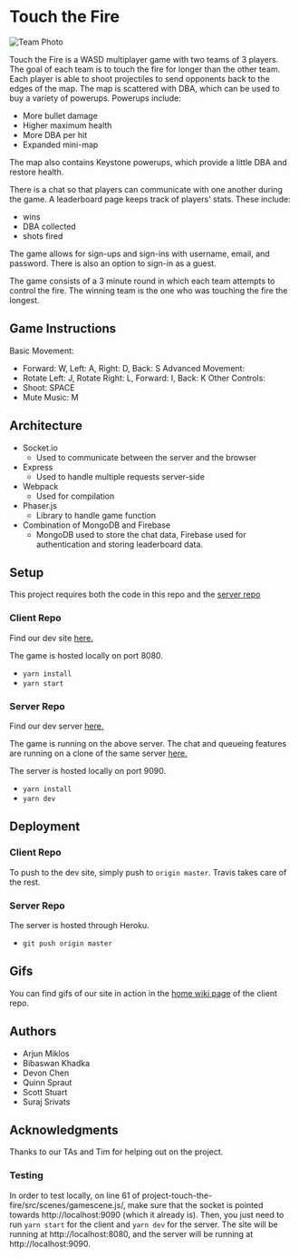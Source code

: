 # Touch the Fire
![Team Photo](https://i.imgur.com/NI5zYTs.jpg)

Touch the Fire is a WASD multiplayer game with two teams of 3 players. The goal of each team is to touch the fire for longer than the other team.  Each player is able to shoot projectiles to send opponents back to the edges of the map.  The map is scattered with DBA, which can be used to buy a variety of powerups.  Powerups include:
* More bullet damage
* Higher maximum health
* More DBA per hit
* Expanded mini-map

The map also contains Keystone powerups, which provide a little DBA and restore health.

There is a chat so that players can communicate with one another during the game.  A leaderboard page keeps track of players' stats.  These include:
* wins
* DBA collected
* shots fired

The game allows for sign-ups and sign-ins with username, email, and password.  There is also an option to sign-in as a guest.

The game consists of a 3 minute round in which each team attempts to control the fire. The winning team is the one who was touching the fire the longest.

## Game Instructions
Basic Movement:
* Forward: W, Left: A, Right: D, Back: S
Advanced Movement:
* Rotate Left: J, Rotate Right: L, Forward: I, Back: K
Other Controls:
* Shoot: SPACE
* Mute Music: M

## Architecture

* Socket.io
    * Used to communicate between the server and the browser
* Express
    * Used to handle multiple requests server-side
* Webpack
    * Used for compilation
* Phaser.js
    * Library to handle game function
* Combination of MongoDB and Firebase
    * MongoDB used to store the chat data, Firebase used for authentication and storing leaderboard data.

## Setup

This project requires both the code in this repo and the [server repo](https://github.com/dartmouth-cs52-20X/project-api-touch-the-fire)

### Client Repo

Find our dev site [here.](http://touch-the-fire.surge.sh/)

The game is hosted locally on port 8080.

- `yarn install`
- `yarn start`

### Server Repo

Find our dev server [here.](https://touch-the-fire-api.herokuapp.com/)

The game is running on the above server.  The chat and queueing features are running on a clone of the same server [here.](https://touchthefirechat.herokuapp.com/)

The server is hosted locally on port 9090.

- `yarn install`
- `yarn dev`

## Deployment

### Client Repo

To push to the dev site, simply push to `origin master`. Travis takes care of the rest.

### Server Repo

The server is hosted through Heroku.

- `git push origin master`

## Gifs

You can find gifs of our site in action in the [home wiki page](https://github.com/dartmouth-cs52-20X/project-touch-the-fire/wiki) of the client repo.

## Authors

* Arjun Miklos
* Bibaswan Khadka
* Devon Chen
* Quinn Spraut
* Scott Stuart
* Suraj Srivats

## Acknowledgments

Thanks to our TAs and Tim for helping out on the project.

### Testing
In order to test locally, on line 61 of project-touch-the-fire/src/scenes/gamescene.js/, make sure that the socket is pointed towards http://localhost:9090 (which it already is).  Then, you just need to run `yarn start` for the client and `yarn dev` for the server.  The site will be running at http://localhost:8080, and the server will be running at http://localhost:9090.
